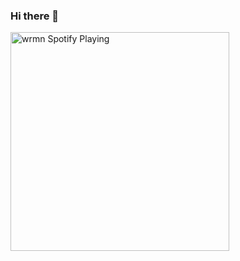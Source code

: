 ### Hi there 👋
[<img src="https://now-playing-codestackr.vercel.app/api/spotify-playing" alt="wrmn Spotify Playing" width="350" />](https://open.spotify.com/user/37r153i67zzn95embjph0c3bd)

<!--
**wrmn/wrmn** is a ✨ _special_ ✨ repository because its `README.md` (this file) appears on your GitHub profile.

Here are some ideas to get you started:

- 🔭 I’m currently working on ...
- 🌱 I’m currently learning ...
- 👯 I’m looking to collaborate on ...
- 🤔 I’m looking for help with ...
- 💬 Ask me about ...
- 📫 How to reach me: ...
- 😄 Pronouns: ...
- ⚡ Fun fact: ...
-->
